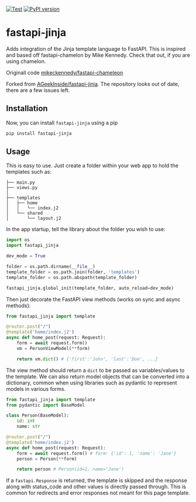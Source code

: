 [![Test](https://github.com/NexSabre/fastapi-jinja/actions/workflows/tests.yml/badge.svg?branch=main)](https://github.com/NexSabre/fastapi-jinja/actions/workflows/tests.yml)
[![PyPI version](https://badge.fury.io/py/fastapi-jinja.svg)](https://badge.fury.io/py/fastapi-jinja)

# fastapi-jinja

Adds integration of the Jinja template language to FastAPI. This is inspired and based off fastapi-chamelon by Mike Kennedy. Check that out, if you are using chamelon.

Originall code [mikeckennedy/fastapi-chameleon](https://github.com/mikeckennedy/fastapi-chameleon)

Forked from [AGeekInside/fastapi-jinja](https://github.com/AGeekInside/fastapi-jinja). The repository looks out of date, there are a few issues left.

## Installation
Now, you can install `fastapi-jinja` using a pip

```bash
pip install fastapi-jinja
```

## Usage

This is easy to use. Just create a folder within your web app to hold the templates such as:

```
├── main.py
├── views.py
│
├── templates
│   ├── home
│   │   └── index.j2
│   └── shared
│       └── layout.j2

```

In the app startup, tell the library about the folder you wish to use:

```python
import os
import fastapi_jinja

dev_mode = True

folder = os.path.dirname(__file__)
template_folder = os.path.join(folder, 'templates')
template_folder = os.path.abspath(template_folder)

fastapi_jinja.global_init(template_folder, auto_reload=dev_mode)
```

Then just decorate the FastAPI view methods (works on sync and async methods):

```python
from fastapi_jinja import template

@router.post("/")
@template('home/index.j2')
async def home_post(request: Request):
    form = await request.form()
    vm = PersonViewModel(**form)

    return vm.dict() # {'first':'John', 'last':'Doe', ...}

```

The view method should return a `dict` to be passed as variables/values to the template.
We can also return model objects that can be converted into a dictionary, common when using libraries
such as pydantic to represent models in various forms.

```python
from fastapi_jinja import template
from pydantic import BaseModel

class Person(BaseModel):
    id: int
    name: str

@router.post("/")
@template('home/index.j2')
async def home_post(request: Request):
    form = await request.form() # form: {'id': 1, 'name': 'Jane'}
    person = Person(**form)

    return person # Person(id=1, name='Jane')

```

If a `fastapi.Response` is returned, the template is skipped and the response along with status_code and
other values is directly passed through. This is common for redirects and error responses not meant
for this page template.
